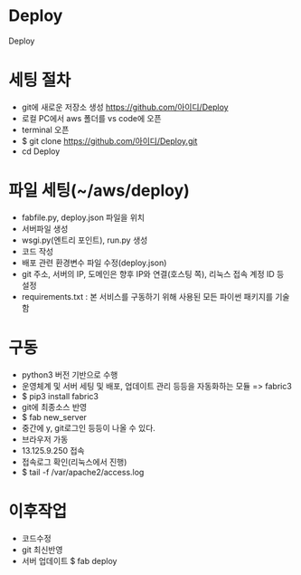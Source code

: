# Deploy
Deploy

# 세팅 절차
- git에 새로운 저장소 생성 https://github.com/아이디/Deploy
- 로컬 PC에서 aws 폴더를 vs code에 오픈
- terminal 오픈
- $ git clone https://github.com/아이디/Deploy.git
- cd Deploy

# 파일 세팅(~/aws/deploy)
- fabfile.py, deploy.json 파일을 위치
- 서버파일 생성
- wsgi.py(엔트리 포인트), run.py 생성
- 코드 작성
- 배포 관련 환경변수 파일 수정(deploy.json)
- git 주소, 서버의 IP, 도메인은 향후 IP와 연결(호스팅 쪽), 리눅스 접속 계정 ID 등 설정
- requirements.txt : 본 서비스를 구동하기 위해 사용된 모든 파이썬 패키지를 기술함

# 구동
- python3 버전 기반으로 수행
- 운영체계 및 서버 세팅 및 배포, 업데이트 관리 등등을 자동화하는 모듈 => fabric3
- $ pip3 install fabric3
- git에 최종소스 반영
- $ fab new_server
- 중간에 y, git로그인 등등이 나올 수 있다.
- 브라우저 가동
- 13.125.9.250 접속
- 접속로그 확인(리눅스에서 진행)
- $ tail -f /var/apache2/access.log

# 이후작업
- 코드수정
- git 최신반영
- 서버 업데이트
    $ fab deploy